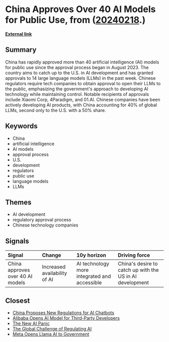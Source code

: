 # __China Approves Over 40 AI Models for Public Use__, from ([20240218](https://kghosh.substack.com/p/20240218).)

__[External link](https://www.oodaloop.com/briefs/2024/01/29/china-approves-over-40-ai-models-for-public-use-in-past-six-months/)__



## Summary

China has rapidly approved more than 40 artificial intelligence (AI) models for public use since the approval process began in August 2023. The country aims to catch up to the U.S. in AI development and has granted approvals to 14 large language models (LLMs) in the past week. Chinese regulators require tech companies to obtain approval to open their LLMs to the public, emphasizing the government's approach to developing AI technology while maintaining control. Notable recipients of approvals include Xiaomi Corp, 4Paradigm, and 01.AI. Chinese companies have been actively developing AI products, with China accounting for 40% of global LLMs, second only to the U.S. with a 50% share.

## Keywords

* China
* artificial intelligence
* AI models
* approval process
* U.S.
* development
* regulators
* public use
* language models
* LLMs

## Themes

* AI development
* regulatory approval process
* Chinese technology companies

## Signals

| Signal                           | Change                       | 10y horizon                                  | Driving force                                            |
|:---------------------------------|:-----------------------------|:---------------------------------------------|:---------------------------------------------------------|
| China approves over 40 AI models | Increased availability of AI | AI technology more integrated and accessible | China's desire to catch up with the US in AI development |

## Closest

* [China Proposes New Regulations for AI Chatbots](b6dc0996967d1b60cd671a3f6a787e9b)
* [Alibaba Opens AI Model for Third-Party Developers](705bb257b4c899939cc0c550f0b9d2fa)
* [The New AI Panic](3c87907a359edc6a80187a597d0c3074)
* [The Global Challenge of Regulating AI](c3301a7146d6814214205c4b43376f17)
* [Meta Opens Llama AI to Government](9769a9702216e09fa9cf90400a22ef35)